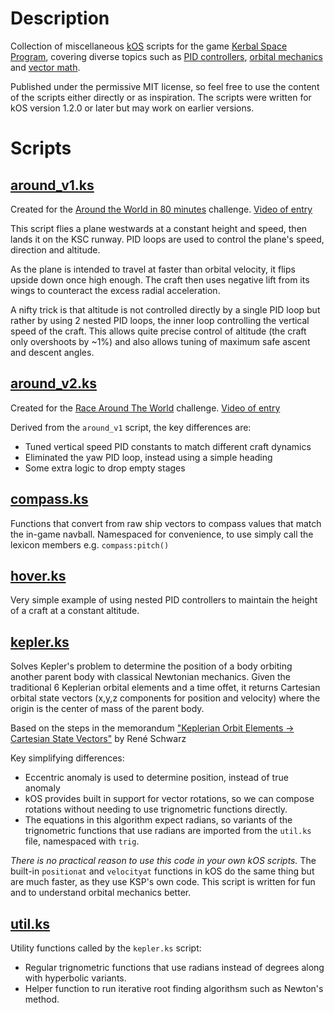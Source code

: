 # Description

Collection of miscellaneous [kOS](https://ksp-kos.github.io/KOS/) scripts for the game [Kerbal Space Program](https://www.kerbalspaceprogram.com/), covering diverse topics such as [PID controllers](https://en.wikipedia.org/wiki/PID_controller), [orbital mechanics](https://en.wikipedia.org/wiki/Orbital_elements) and [vector math](https://en.wikipedia.org/wiki/Euclidean_vector).

Published under the permissive MIT license, so feel free to use the content of the scripts either directly or as inspiration. The scripts were written for kOS version 1.2.0 or later but may work on earlier versions.

# Scripts

## [around_v1.ks](https://github.com/maneatingape/kos-miscellaneous-scripts/blob/master/around_v1.ks)

Created for the [Around the World in 80 minutes](https://forum.kerbalspaceprogram.com/index.php?/topic/190374-around-the-world-in-80-minutes-original-done/) challenge. [Video of entry](https://vimeo.com/382757485)

This script flies a plane westwards at a constant height and speed, then lands it on the KSC runway. PID loops are used to control the plane's speed, direction and altitude.

As the plane is intended to travel at faster than orbital velocity, it flips upside down once high enough. The craft then uses negative lift from its wings to counteract the excess radial acceleration.

A nifty trick is that altitude is not controlled directly by a single PID loop but rather by using 2 nested PID loops, the inner loop controlling the vertical speed of the craft. This allows quite precise control of altitude (the craft only overshoots by ~1%) and also allows tuning of maximum safe ascent and descent angles.

## [around_v2.ks](https://github.com/maneatingape/kos-miscellaneous-scripts/blob/master/around_v2.ks)

Created for the [Race Around The World](https://forum.kerbalspaceprogram.com/index.php?/topic/192495-race-around-the-world/) challenge. [Video of entry](https://vimeo.com/406980090)

Derived from the `around_v1` script, the key differences are:
* Tuned vertical speed PID constants to match different craft dynamics
* Eliminated the yaw PID loop, instead using a simple heading
* Some extra logic to drop empty stages

## [compass.ks](https://github.com/maneatingape/kos-miscellaneous-scripts/blob/master/compass.ks)

Functions that convert from raw ship vectors to compass values that match the in-game navball. Namespaced for convenience, to use simply call the lexicon members e.g. `compass:pitch()`

## [hover.ks](https://github.com/maneatingape/kos-miscellaneous-scripts/blob/master/hover.ks)

Very simple example of using nested PID controllers to maintain the height of a craft at a constant altitude.

## [kepler.ks](https://github.com/maneatingape/kos-miscellaneous-scripts/blob/master/kepler.ks)

Solves Kepler's problem to determine the position of a body orbiting another parent body with classical Newtonian mechanics. Given the traditional 6 Keplerian orbital elements and a time offet, it returns Cartesian orbital state vectors (x,y,z components for position and velocity) where the origin is the center of mass of the parent body.

Based on the steps in the memorandum ["Keplerian Orbit Elements -> Cartesian State Vectors"](https://downloads.rene-schwarz.com/download/M001-Keplerian_Orbit_Elements_to_Cartesian_State_Vectors.pdf) by René Schwarz

Key simplifying differences:
* Eccentric anomaly is used to determine position, instead of true anomaly
* kOS provides built in support for vector rotations, so we can compose rotations without needing to use trignometric functions directly.
* The equations in this algorithm expect radians, so variants of the trignometric functions that use radians are imported from the `util.ks` file, namespaced with `trig`.

*There is no practical reason to use this code in your own kOS scripts.* The built-in `positionat` and `velocityat` functions in kOS do the same thing but are much faster, as they use KSP's own code. This script is written for fun and to understand orbital mechanics better.

## [util.ks](https://github.com/maneatingape/kos-miscellaneous-scripts/blob/master/util.ks)

Utility functions called by the `kepler.ks` script:
* Regular trignometric functions that use radians instead of degrees along with hyperbolic variants.
* Helper function to run iterative root finding algorithsm such as Newton's method.

